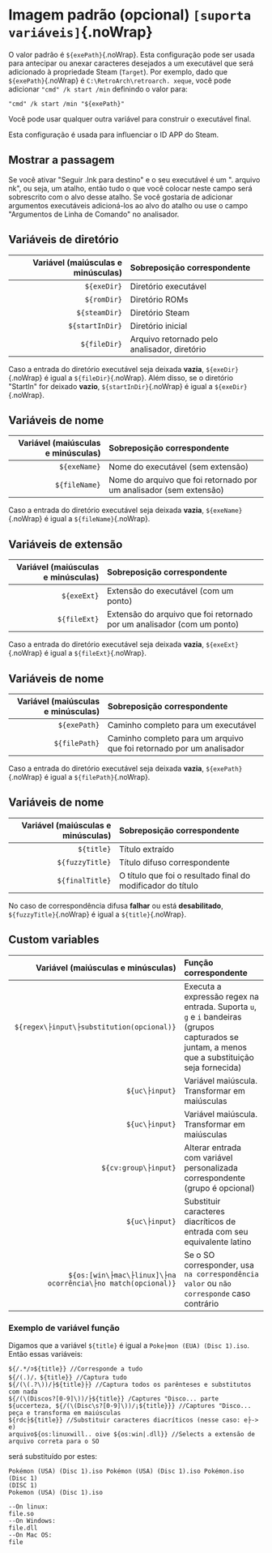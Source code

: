 # Imagem padrão (opcional) `[suporta variáveis]`{.noWrap}

O valor padrão é `${exePath}`{.noWrap}. Esta configuração pode ser usada para antecipar ou anexar caracteres desejados a um executável que será adicionado à propriedade Steam (`Target`). Por exemplo, dado que `${exePath}`{.noWrap} é `C:\RetroArch\retroarch. xeque`, você pode adicionar `"cmd" /k start /min` definindo o valor para:
```
"cmd" /k start /min "${exePath}"
```
Você pode usar qualquer outra variável para construir o executável final.

Esta configuração é usada para influenciar o ID APP do Steam.


## Mostrar a passagem
Se você ativar "Seguir .lnk para destino" e o seu executável é um ". arquivo nk", ou seja, um atalho, então tudo o que você colocar neste campo será sobrescrito com o alvo desse atalho. Se você gostaria de adicionar argumentos executáveis adicioná-los ao alvo do atalho ou use o campo "Argumentos de Linha de Comando" no analisador.

## Variáveis de diretório

| Variável (maiúsculas e minúsculas) | Sobreposição correspondente                  |
| ----------------------------------:|:-------------------------------------------- |
|                        `${exeDir}` | Diretório executável                         |
|                        `${romDir}` | Diretório ROMs                               |
|                      `${steamDir}` | Diretório Steam                              |
|                    `${startInDir}` | Diretório inicial                            |
|                       `${fileDir}` | Arquivo retornado pelo analisador, diretório |

Caso a entrada do diretório executável seja deixada **vazia**, `${exeDir}`{.noWrap} é igual a `${fileDir}`{.noWrap}. Além disso, se o diretório "StartIn" for deixado **vazio**, `${startInDir}`{.noWrap} é igual a `${exeDir}`{.noWrap}.

## Variáveis de nome

| Variável (maiúsculas e minúsculas) | Sobreposição correspondente                                        |
| ----------------------------------:|:------------------------------------------------------------------ |
|                       `${exeName}` | Nome do executável (sem extensão)                                  |
|                      `${fileName}` | Nome do arquivo que foi retornado por um analisador (sem extensão) |

Caso a entrada do diretório executável seja deixada **vazia**, `${exeName}`{.noWrap} é igual a `${fileName}`{.noWrap}.

## Variáveis de extensão

| Variável (maiúsculas e minúsculas) | Sobreposição correspondente                                            |
| ----------------------------------:|:---------------------------------------------------------------------- |
|                        `${exeExt}` | Extensão do executável (com um ponto)                                  |
|                       `${fileExt}` | Extensão do arquivo que foi retornado por um analisador (com um ponto) |

Caso a entrada do diretório executável seja deixada **vazia**, `${exeExt}`{.noWrap} é igual a `${fileExt}`{.noWrap}.

## Variáveis de nome

| Variável (maiúsculas e minúsculas) | Sobreposição correspondente                                          |
| ----------------------------------:|:-------------------------------------------------------------------- |
|                       `${exePath}` | Caminho completo para um executável                                  |
|                      `${filePath}` | Caminho completo para um arquivo que foi retornado por um analisador |

Caso a entrada do diretório executável seja deixada **vazia**, `${exePath}`{.noWrap} é igual a `${filePath}`{.noWrap}.

## Variáveis de nome

| Variável (maiúsculas e minúsculas) | Sobreposição correspondente                                 |
| ----------------------------------:|:----------------------------------------------------------- |
|                         `${title}` | Título extraído                                             |
|                    `${fuzzyTitle}` | Título difuso correspondente                                |
|                    `${finalTitle}` | O título que foi o resultado final do modificador do título |

No caso de correspondência difusa **falhar** ou está **desabilitado**, `${fuzzyTitle}`{.noWrap} é igual a `${title}`{.noWrap}.

## Custom variables

|                               Variável (maiúsculas e minúsculas) | Função correspondente                                                                                                                           |
| ----------------------------------------------------------------:|:----------------------------------------------------------------------------------------------------------------------------------------------- |
|                      `${regex\├input\├substitution(opcional)}` | Executa a expressão regex na entrada. Suporta `u`, `g` e `i` bandeiras (grupos capturados se juntam, a menos que a substituição seja fornecida) |
|                                                  `${uc\├input}` | Variável maiúscula. Transformar em maiúsculas                                                                                                   |
|                                                  `${uc\├input}` | Variável maiúscula. Transformar em maiúsculas                                                                                                   |
|                                            `${cv:group\├input}` | Alterar entrada com variável personalizada correspondente (grupo é opcional)                                                                    |
|                                                  `${uc\├input}` | Substituir caracteres diacríticos de entrada com seu equivalente latino                                                                         |
| `${os:[win\├mac\├linux]\├na ocorrência\├no match(opcional)}` | Se o SO corresponder, usa `na correspondência valor` ou `não corresponde` caso contrário                                                        |

### Exemplo de variável função

Digamos que a variável `${title}` é igual a `Poke├mon (EUA) (Disc 1).iso`. Então essas variáveis:
```
${/.*/➲${title}} //Corresponde a tudo
${/(.)/，${title}} //Captura tudo
${/(\(.?\))/├${title}├} //Captura todos os parênteses e substitutos com nada
${/(\(Discos?[0-9]\))/├${title}} /Captures "Disco... parte
${uccerteza, ${/(\(Disc\s?[0-9]\))/¡${title}}} //Captures "Disco... peça e transforma em maiúsculas
${rdc├${title}} //Substituir caracteres diacríticos (nesse caso: e├-> e)
arquivo${os:linuxwill.. oive ${os:win|.dll}} //Selects a extensão de arquivo correta para o SO
```
será substituído por estes:
```
Pokémon (USA) (Disc 1).iso Pokémon (USA) (Disc 1).iso Pokémon.iso
(Disc 1)
(DISC 1)
Pokemon (USA) (Disc 1).iso

--On linux:
file.so
--On Windows:
file.dll
--On Mac OS:
file
```

